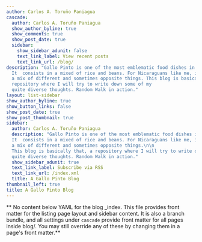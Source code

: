 ```yaml
---
author: Carlos A. Toruño Paniagua
cascade:
  author: Carlos A. Toruño Paniagua
  show_author_byline: true
  show_comments: true
  show_post_date: true
  sidebar:
    show_sidebar_adunit: false
    text_link_label: View recent posts	
    text_link_url: /blog/
description: "Gallo Pinto is one of the most emblematic food dishes in Nicaragua.
  It  consists in a mixed of rice and beans. For Nicaraguans like me, it also refers to
  a mix of different and sometimes opposite things. This blog is basically that, a 
  repository where I will try to write down some of my
  quite diverse thoughts. Random Walk in action."
layout: list-sidebar
show_author_byline: true
show_button_links: false
show_post_date: true
show_post_thumbnail: true
sidebar:
  author: Carlos A. Toruño Paniagua
  description: "Gallo Pinto is one of the most emblematic food dishes in Nicaragua.
  It  consists in a mixed of rice and beans. For Nicaraguans like me, it also refers to
  a mix of different and sometimes opposite things.\n\n
  This blog is basically that, a repository where I will try to write down some of my
  quite diverse thoughts. Random Walk in action."
  show_sidebar_adunit: true
  text_link_label: Subscribe via RSS
  text_link_url: /index.xml
  title: A Gallo Pinto Blog
thumbnail_left: true
title: A Gallo Pinto Blog
---
```


** No content below YAML for the blog _index. This file provides front matter for the listing page layout and sidebar content. It is also a branch bundle, and all settings under `cascade` provide front matter for all pages inside blog/. You may still override any of these by changing them in a page's front matter.**
